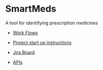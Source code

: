 # SmartMeds

A tool for identifying prescription medicines

- [Work Flows](https://github.com/stv2pointo/SmartMeds/tree/master/docs/workFlows.md)

- [Project start up instructions](https://github.com/stv2pointo/SmartMeds/tree/master/docs/startUp.md)

- [Jira Board](http://instructorted.com:8080/projects/CS3750G4/summary)

- [APIs](https://github.com/stv2pointo/SmartMeds/tree/master/docs/APIs.md)


